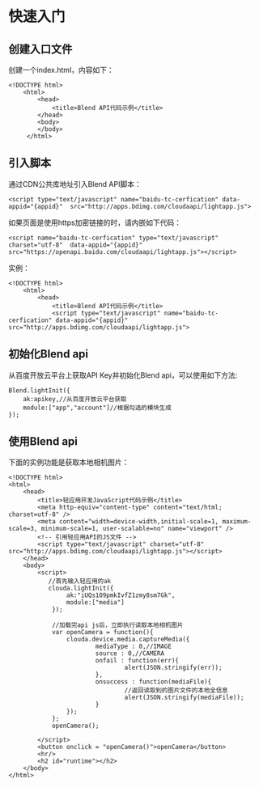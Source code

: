 # 快速入门

## 创建入口文件

创建一个index.html，内容如下：

	<!DOCTYPE html>		
		<html>
		    <head>
		    	<title>Blend API代码示例</title>
		    </head>
		    <body>
		    </body>
		 </html>

## 引入脚本

通过CDN公共库地址引入Blend API脚本：
	
	<script type="text/javascript" name="baidu-tc-cerfication" data-appid="{appid}"  src="http://apps.bdimg.com/cloudaapi/lightapp.js">
</script>
	
如果页面是使用https加密链接的时，请内嵌如下代码：

	<script name="baidu-tc-cerfication" type="text/javascript" charset="utf-8"  data-appid="{appid}" src="https://openapi.baidu.com/cloudaapi/lightapp.js"></script>
	
实例：

	<!DOCTYPE html>		
		<html>
			<head>
		    	<title>Blend API代码示例</title>
		    	<script type="text/javascript" name="baidu-tc-cerfication" data-appid="{appid}" src="http://apps.bdimg.com/cloudaapi/lightapp.js">
</script>
		    </head>
		    <body>
		    </body>
		 </html>
		 
## 初始化Blend api

从百度开放云平台上获取API Key并初始化Blend api，可以使用如下方法:

	Blend.lightInit({
        ak:apikey,//从百度开放云平台获取
        module:["app","account"]//根据勾选的模块生成
    });
    
## 使用Blend api

下面的实例功能是获取本地相机图片：

	<!DOCTYPE html>
    <html>
        <head>
            <title>轻应用开发JavaScript代码示例</title>
            <meta http-equiv="content-type" content="text/html; charset=utf-8" />
            <meta content="width=device-width,initial-scale=1, maximum-scale=3, minimum-scale=1, user-scalable=no" name="viewport" />
            <!-- 引用轻应用API的JS文件 -->
            <script type="text/javascript" charset="utf-8" src="http://apps.bdimg.com/cloudaapi/lightapp.js"></script>
        </head>
        <body>
            <script>
               //首先输入轻应用的ak
               clouda.lightInit({
                    ak:"iUQs1O9pmkIvfZ1zmy8sm7Gk",
                    module:["media"]
                });

                //加载完api js后，立即执行读取本地相机图片
                var openCamera = function(){
                    clouda.device.media.captureMedia({
                            mediaType : 0,//IMAGE
                            source : 0,//CAMERA
                            onfail : function(err){
                                    alert(JSON.stringify(err));
                            },
                            onsuccess : function(mediaFile){
                                    //返回读取到的图片文件的本地全信息
                                    alert(JSON.stringify(mediaFile));
                            } 
                    });
                };
                openCamera();

            </script>
            <button onclick = "openCamera()">openCamera</button>
            <hr/>
            <h2 id="runtime"></h2>
        </body>
    </html>





